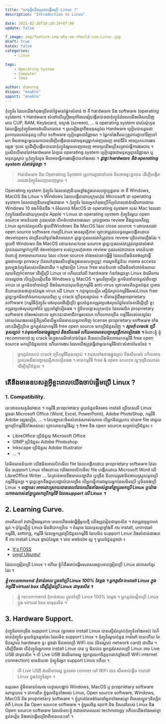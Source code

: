 ```yaml
---
title: "ហេតុអ្វី​យើង​គួរ​ចាប់​ផ្តើម​ប្រើ​ Linux ?"
description: "Introduction to Linux"

date: 2021-02-26T10:20:29+07:00
update: false

f_image: img/feature-img-why-we-should-use-Linux.jpg
draft: true
katex: false
categories: 
    - Linux

tags:
    - Operating System
    - Computer
    - Idea

author: dimorng
disqus: "enable"
spport: "enable"
---
```


កុំព្យូទ័រ​ ដែល​យើង​កំពុង​ប្រើ​រាល់​ថ្ងៃ​មាន​ផ្នែក​សំខាន់​ ២ គឺ hardware និង​ software (operating system) ។ Hardware សំដៅ​លើ​គ្រឿងគ្រៅ​ដែល​ផ្សំ​បង្កើត​បាន​ជា​កុំព្យូទ័រ​ ដែល​យើង​មើល​ឃើញ​ មាន​ CUP, RAM, Keyboard, អេក្រង់ (screen), … ឯ​ operating system ជា​សំណុំ​កូដ​ ដែល​ធ្វើ​ឲ្យ​កុំព្យូទ័រ​អាច​ដំណើរ​ការ​បាន ។ ស្រដៀង​គ្នា​នឹង​មនុស្ស​ដែរ Hardware ប្រៀប​បាន​ដូចជា​រូបកាយ​របស់​មនុស្ស ហើយ​ software ប្រៀប​ដូច​ជា​វិញ្ញាណ ។ ផ្នែក​ទាំង​ពីរ​នេះ​ត្រូវ​ការ​គ្នា​ទៅ​វិញ​ទៅ​មក​ មិន​អាច​ខ្វះ​មួយ​ណា​បាន​ ដើម្បី​បង្កើត​បាន​ជា​មនុស្ស​ម្នាក់​ពេញ​លេញ​ មាន​ជីវិត អាច​ប្រកប​ការងារ​ផ្សេង ៗ​បាន ឬ​ដើម្បី​បង្កើត​បាន​ជា​កុំព្យូទ័រ​មួយ​ពេញ​លេញ អាច​ឲ្យ​យើង​ប្រើ​សម្រាប់​ធ្វើការងារ​បាន ។ ប្រសិន​បើ​មាន​តែ​ Hardware តែ​គ្មាន​ operating system ប្រៀប​ដូចជា​មនុស្ស​គ្មាន​វិញ្ញាណ​ ឬ​មនុស្ស​ស្លាប់ ឬ​កុំព្យូទ័រ​ខូច មិន​អាច​ធ្វើ​ការងារ​អ្វី​បាន​ទាំងអស់ ។ **_ដូច្នេះ hardware និង operating system សំខាន់​ដូច​គ្នា ។_**

<aside>
  <blockquote>
    <p>Hardware និង​ Operating System ត្រូវការ​គ្នា​ជា​ចាំបាច់​ មិន​អាច​ខ្វះ​គ្នា​បាន ដើម្បី​បង្កើត​បាន​ជា​កុំព្យូទ័រ​ពេញលេញ​មួយ ។</p>
  </blockquote>
</aside>

Operating system កុំព្យូទ័រ​ ដែល​ពេញ​និយម​ខ្លាំង​ក្នុង​ពេល​បច្ចុប្បន្ន​មាន​ ៣ គឺ Windows, MacOS និង​ Linux ។ Windows ដែល​បង្កើត​ដោយ​ក្រុមហ៊ុន​ Microsoft ជា operating system ដែល​ពេញ​និយម​ខ្លាំង​ជាង​គេ ។ កុំព្យូទ័រ ដែល​អ្នក​កំពុង​ប្រើ​ក៏​ប្រហែល​ជា​ដំណើរការ​ដោយ Windows 10 ផង​ក៏​មិន​ដឹង ។ ចំណែក​ឯ​ MacOS ជា​ operating system របស់ Mac ដែល​ជា​កុំព្យូទ័រ​ផលិត​ដោយ​ក្រុមហ៊ុន Apple ។ Linux ជា​ operating system កុំព្យូទ័រ​មួយ​ open source មាន​ន័យ​ថា​ កូដ​របស់​វា បើក​ចំហ​ជា​សាធារណៈ គ្រប់​គ្នា​អាច​ review និង​ជួយ​អភិវឌ្ឍ​ Linux ឲ្យ​កាន់​តែ​ប្រសើរ ផ្ទុយ​ពី​ Windows និង​ MacOS ដែល​ close source ។ ដោយ​សារ​ជា open source software ការ​ប្រើ​ Linux មាន​សុវត្ថិភាព​ ព្រោះ​វា​ត្រូវ​បាន​ចូល​រួម​បង្កើត​ដោយ developers ជា​ច្រើន​នៅ​ទូទាំង​ពិភពលោក ដូច្នេះ​កូដ​របស់​វា​ក៏​ត្រូវ​បាន​ review ច្រើន​តាម​ហ្នឹង​ដែរ ។ ផ្ទុយ​ពី​ Windows និង​ MacOS ដោយ​សារ​ close source ដូច្នេះ​កូដ​របស់​វា​ត្រូវ​រក្សា​ជា​សំងាត់​ គ្មាន​នរណា​ម្នាក់​ក្រៅ​ពី developers របស់​ក្រុមហ៊ុន​អាច review កូដ​របស់​វា​បាន​ទេ មាន​ន័យ​ថា ចំពោះ​ខ្ញុំ វា​អាច​មាន​ភាគ​រយ​ ដែល​ close source ទាំង​អស់​នោះ​ធ្វើ​អ្វី​ ដែល​យើង​មិន​ចង់​ឲ្យ​វា​ធ្វើ ដូចជា​បញ្ហា privacy (ដែល​កំពុង​រសើប​ខ្លាំង​ក្នុង​ពេល​បច្ចុប្បន្ន) ការ​លួច​ទិន្នន័យ ការ​អាច​ access ចូល​ក្នុង​កុំព្យូទ័រ​របស់​យើង​ជាដើម ។ ម្យ៉ាងទៀត​ Linux free មាន​ន័យ​ថា​ យើង​មិន​ចាំ​បាច់​ចំណាយ​លុយ​ទិញ​ license ដើម្បី​ប្រើ​ Linux ទេ ហើយ​នៅ​លើ​ hardware កំលាំង​ដូច​គ្នា Linux ដំណើរការ​បាន​ល្អ​ជាង បើ​ប្រៀបធៀប​នឹង Windows ឬ​ MacOS ។ មួយ​វិញ​ទៀត​ អ្នក​មិន​ចាំបាច់​ខ្វល់​ពី​បញ្ហា​ virus ទេ អ្នក​មិន​ចាំ​បាច់​ប្រើ​ និង​ចំណាយ​លុយ​ទិញ​កម្មវិធី​ anti-virus ព្រោះ​មាន​តិច​តួច​បំផុត ឬ​អាច​និយាយ​បាន​ថា​គ្មាន​តែ​ម្ដង​ virus លើ​ Linux ។ កត្តា​មួយ​ទៀត ស្ទើរ​តែ​គ្រប់​កម្មវិធី​របស់​ Linux free ដូច្នេះ​អ្នក​មិន​ចាំ​ចំណាយ​លុយ​ទិញ ឬ​ crack ប្រើ​ខុស​ច្បាប់​ទេ ។ បើ​តាម​ខ្ញុំ​ដឹង​ proprietary software (កម្មវិធី​កុំព្យូទ័រ​ បង់​លុយ​ដើម្បី​ប្រើ) មួយ​ចំនួន​តម្រូវ​ឲ្យ​បង់លុយ​ថ្លៃ​មែន​ទែន​ដើម្បី​ប្រើ ខ្លះ​តម្រូវ​ឲ្យ​បង់​លុយ​ប្រចាំ​ខែ ឬ​ប្រចាំ​ឆ្នាំ​ទៀត​ផង ។ ខ្ញុំ​មិន​បន្ទោស​ក្រុមហ៊ុន​ ដែល​ផលិត​ proprietary software ទាំងអស់​នោះ​ទេ ព្រោះ​នេះ​ជា​អាជីវកម្ម​របស់​គេ ហើយ​ភាគ​ច្រើន​ កម្មវិធី​របស់​គេ​ល្អ​ដែរ គោល​បំណង​របស់​ខ្ញុំ​គឺ​ ប្រសិន​បើ​អ្នក​មិន​មាន​លទ្ធភាព​ទិញ​ license proprietary software ទាំង​នោះ​ដើម្បី​ប្រើ​ទេ អ្នក​គួរ​តែ​រក​កម្មវិធី​ free open source មក​ប្រើ​ជំនួស​វិញ ។ **_សូម​កុំ​ crack ប្រើ​ខុស​ច្បាប់ ។ វា​ខុស​ទាំង​ខាង​ផ្លូវ​ច្បាប់​ និង​សីលធម៌ ហើយ​អាច​មាន​បញ្ហា​សុវត្ថិភាព​ទៀត​ផង ។_** ចំពោះ​ខ្ញុំ​ ខ្ញុំ​ recommend ឲ្យ crack តែ​ក្នុង​ករណី​ចាំបាច់​បំផុត គឺ​ពេល​យើង​មិន​អាច​រក​កម្មវិធី​ free open source មក​ប្រើ​ជំនួស​បាន ហើយ​ការងារ​ ដែល​យើង​ត្រូវ​ធ្វើ​ជាមួយ​កម្មវិធី​នោះ​សំខាន់​មែន​ទែន ។

<aside>
  <blockquote>
    <p>អ្នក​គួរ​តែឈប់​ crack ប្រើ​កម្មវិធី​ខុសច្បាប់ ។ វា​ខុស​ទាំង​ខាង​ផ្លូវ​ច្បាប់​ និង​សីលធម៌ ហើយ​អាច​ប្រឈម​នឹង​បញ្ហា​សុវត្ថិភាព​ទៀត​ផង ។ មាន​កម្មវិធី​ free & open source ល្អ​ៗ​ច្រើន​ណាស់​ដើម្បី​ប្រើ​ជំនួស ។</p>
  </blockquote>
</aside>

## តើ​នឹង​មាន​ឧបសគ្គ​អ្វី​ខ្លះ​ ពេល​យើង​ចាប់​ផ្តើម​ប្រើ Linux ?

### 1. Compatibility. 
នេះ​ជា​ឧបសគ្គ​ធំ​ជាង​គេ ។ កម្មវិធី​ proprietary មួយ​ចំនួន​មិន​អាច​ install ប្រើ​បាន​លើ Linux ដូចជា​ Microsoft Office (Word, Excel, PowerPoint), Adobe PhotoShop, កម្មវិធី​ Adobe ផ្សេង​ទៀត, … ។ តែ​បញ្ហា​នេះ​មិន​សំខាន់​ណាស់​ណា​ទេ បើ​អ្នក​មិន​ត្រូវការ​ share file ជា​មួយ​អ្នក​ប្រើ​កម្មវិធី​ទាំងអស់​នេះ ព្រោះ​មាន​កម្មវិធី​ល្អ ៗ free និង open source សម្រាប់​ប្រើ​ជំនួស ៖
- LibreOffice ប្រើ​ជំនួស​ Microsoft Office
- GIMP ប្រើ​ជំនួស​ Adobe Photoshop
- Inkscape ប្រើ​ជំនួស​ Adobe Illustrator
- … ។

តែ​មិន​មាន​ន័យ​ថា យើង​មិន​អាច​បើក​មើល​ file ដែល​បង្កើត​ដោយ​ proprietary software ដែល​មិន​ support Linux ទាំង​នោះ​ទេ យើង​អាច​បើក​មើល​ file បង្កើត​ដោយ​ Microsoft Word លើ​ LibreOffice Writer … តែ​គ្រាន់​អាច​នឹង​មាន​បញ្ហា​តិច​ ឬ​ច្រើន និយាយ​រួម​ វា​មិន​ងាយ​ស្រួល​ដូច​ប្រើ​កម្មវិធី​ដូចគ្នា ។ ដូច្នេះ​អ្នក​នឹង​ជួប​បញ្ហា​លំបាក​ច្រើន​ បើ​អ្នក​ធ្វើការ​ជាមួយ​អ្នក​ ដែល​មិន​ប្រើ​ ឬ​មិន​ចង់​ប្រើ​ Linux ។ **_បញ្ហា​នេះ​ អាច​ដោះស្រាយ​បាន​ ពេល​ដែល​យើង​ទាំងអស់​គ្នា​នាំ​គ្នា​ប្តូរ​មក​ប្រើ​ Linux ឬ​យ៉ាង​ហោច​ណាស់​នាំគ្នា​ប្តូរ​មក​ប្រើ​កម្មវិធី​ ដែល​ support លើ​ Linux ។_**

## 2. Learning Curve.
តាម​ពិត​ទៅ​ វា​ជា​រឿង​ធម្មតា​ទេ ពេល​យើង​ចង់​ធ្វើ​អ្វី​មួយ​ថ្មី​ យើង​ត្រូវ​រៀន​ជាមុន​សិន ។ វា​តម្រូវ​ឲ្យ​ អ្នក​អត់ធ្មត់ ។ ប៉ុន្តែ​ជឿ​ខ្ញុំ​ Linux មិន​ពិបាក​ប្រើ​ទេ ។ ចំណុច​ ដែល​ខុស​គ្នា​ខ្លាំង​គឺ ការ​ install, uninstall កម្មវិធី, setting, កម្មវិធី​ ដែល​អ្នក​ត្រូវ​ប្រើ​ជំនួស​កម្មវិធី​ ដែល​មិន​ support Linux និង​សំខាន់​ជាង​គេ​គឺ ការ​ install Linux ផ្ទាល់​តែ​ម្តង ។ មាន​ website ល្អ ៗ មួយ​ចំនួន​ ដូចជា ៖
- <a href="https://itsfoss.com/" target="_blank">It's FOSS</a>
- <a href="https://www.omgubuntu.co.uk/" target="_blank">omg! Ubuntu!</a>

ដែល​បង្រៀន​ប្រើ Linux ។ ហើយ​ ខ្ញុំ​ក៏​នឹង​ចាប់​ផ្តើម​សរសេរ​អត្ថបទ​បង្រៀន​ប្រើ​ Linux ជា​ភាសាខ្មែរ​ដែរ ។

**_ខ្ញុំ​ recommend កុំ​ទាន់​អាល​ ប្តូរ​ទៅ​ប្រើ​ Linux 100% តែ​ម្តង ។ អ្នក​គួរ​តែ install Linux ក្នុង​កម្មវិធី​ virtual box ដើម្បី​រៀន​ប្រើ​ Linux ជាមុន​សិន ។_**

<aside>
  <blockquote>
    <p>ខ្ញុំ​ recommend កុំ​ទាន់​អាល​ ប្តូរ​ទៅ​ប្រើ​ Linux 100% តែ​ម្តង ។ អ្នក​​គួរ​តែរៀន​ប្រើ​ Linux ក្នុង​ virtual box ជាមុន​សិន ។</p>
  </blockquote>
</aside>

## 3. Hardware Support.
កុំព្យូទ័រ​ភាគ​ច្រើន support Linux (អ្នក​អាច​ install Linux បាន​ស្ទើរ​តែ​គ្រប់​កុំព្យូទ័រ​ទាំង​អស់) តែ​ក៏​មាន​កុំព្យូទ័រ​ មួយ​ចំនួន​តូច​ដែរ ដែល​មិន​ support Linux ។ កុំព្យូទ័រ​មួយ​ចំនួន​ install បាន​ហើយ​ តែ​មិន​ស្គាល់​ hardware ខ្លះ ដូចជា​ មិន​អាច​ប្រើ​ WiFi បាន (មិន​ស្គាល់​ network card) ជាដើម ។
ដើម្បី​ដឹង​ថា តើ​កុំព្យូទ័រ​អ្នក​អាច​ install Linux បាន​ ឬ មិន​បាន អ្នក​គួរ​តែ​សាក​ប្រើ​ Linux តាម​ Live USB ជា​មុន​សិន ។ បើ Live USB ដំណើរការ​ល្អ (អ្នក​គួរ​យក​ចិត្ត​ទុក​ដាក់​ខ្លាំង​លើ​ WiFi internet connection) មាន​ន័យ​ថា កុំព្យូទ័រ​អ្នក support Linux ហើយ ។

<aside>
  <blockquote>
    <p>បើ Live USB ដំណើរការ​ល្អ អ្នក​អាច​ connet ទៅ​ WiFi បាន សឹម​ចាប់​ផ្តើម​ install Linux ក្នុង​កុំព្យូទ័រ​អ្នក ។</p>
  </blockquote>
</aside>

សរុប​មក​ ខ្ញុំ​មិន​មាន​បំណង​ បន្ទោស​បង្អាប់​ Windows, MacOS ឬ proprietary software ណាមួយ​ទេ ។ ជា​ការ​ពិត​ ខ្ញុំ​​ចូល​ចិត្ត​ទាំងអស់ Linux, Open source software, Windows, MacOS និង​ proprietary software ។ ខ្ញុំ​គ្រាន់​តែ​ចង់​ណែនាំ​អ្នក​ទាំងអស់​គ្នា​ ពិសេស​ប្អូន​ៗ​និស្សិត អំពី Linux និង​ Open source software ។ ខ្ញុំ​ចូលចិត្ត spirit និង​ ទិសដៅ​របស់​ Linux និង​ Open source software ដែល​ចំពោះ​ខ្ញុំ​ វា​ជា​អនាគត​របស់​ technology ហើយ​យើង​ទាំងអស់​គ្នា​គួរ​តែ​រៀន និង​ចាប់​ផ្តើម​ប្រើ​វា​ពី​ពេល​នេះ​ទៅ ។